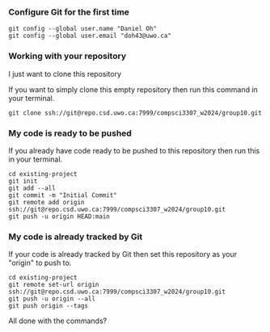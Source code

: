 ### Configure Git for the first time
```
git config --global user.name "Daniel Oh"
git config --global user.email "doh43@uwo.ca"
```
### Working with your repository
I just want to clone this repository

If you want to simply clone this empty repository then run this command in your terminal.
```
git clone ssh://git@repo.csd.uwo.ca:7999/compsci3307_w2024/group10.git
```
### My code is ready to be pushed

If you already have code ready to be pushed to this repository then run this in your terminal.
```
cd existing-project
git init
git add --all
git commit -m "Initial Commit"
git remote add origin ssh://git@repo.csd.uwo.ca:7999/compsci3307_w2024/group10.git
git push -u origin HEAD:main
```
### My code is already tracked by Git


If your code is already tracked by Git then set this repository as your "origin" to push to.
```
cd existing-project
git remote set-url origin ssh://git@repo.csd.uwo.ca:7999/compsci3307_w2024/group10.git
git push -u origin --all
git push origin --tags
```
All done with the commands?

